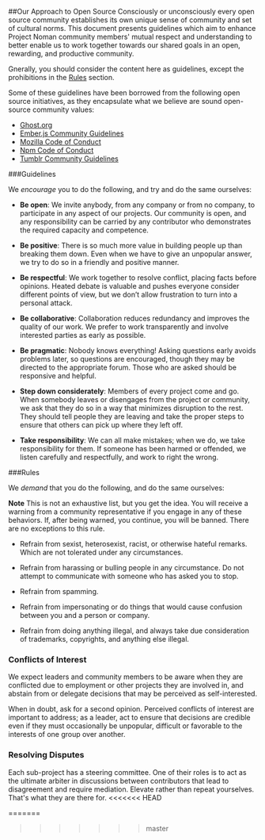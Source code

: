 ##Our Approach to Open Source
Consciously or unconsciously every open source community establishes its own unique sense of community and set of cultural norms. This document presents guidelines which aim to enhance Project Noman community members' mutual respect and understanding to better enable us to work together towards our shared goals in an open, rewarding, and productive community. 

Gnerally, you should consider the content here as guidelines, except the prohibitions in the <a href="#Rules">Rules</a> section. 

Some of these guidelines have been borrowed from the following open source initiatives, as they encapsulate what we believe are sound open-source community values:
+ [Ghost.org](https://ghost.org/about/guidelines/)
+ [Ember.js Community Guidelines](http://emberjs.com/guidelines/) 
+ [Mozilla Code of Conduct](https://wiki.mozilla.org/Code_of_Conduct/Draft) 
+ [Npm Code of Conduct](https://github.com/npm/policies/blob/master/conduct.md) 
+ [Tumblr Community Guidelines](https://www.tumblr.com/policy/en/community) 

###Guidelines

We <i>encourage</i> you to do the following, and try and do the same ourselves:

+ <b>Be open</b>: We invite anybody, from any company or from no company, to participate in any aspect of our projects. Our community is open, and any responsibility can be carried by any contributor who demonstrates the required capacity and competence.

+ <b>Be positive</b>: There is so much more value in building people up than breaking them down. Even when we have to give an unpopular answer, we try to do so in a friendly and positive manner.

+ <b>Be respectful</b>: We work together to resolve conflict, placing facts before opinions. Heated debate is valuable and pushes 
everyone consider different points of view, but we don’t allow frustration to turn into a personal attack.

+ <b>Be collaborative</b>: Collaboration reduces redundancy and improves the quality of our work. We prefer to work transparently and involve interested parties as early as possible.

+ <b>Be pragmatic</b>: Nobody knows everything! Asking questions early avoids problems later, so questions are encouraged, though they may be directed to the appropriate forum. Those who are asked should be responsive and helpful.

+ <b>Step down considerately</b>: Members of every project come and go. When somebody leaves or disengages from the project or community, we ask that they do so in a way that minimizes disruption to the rest. They should tell people they are leaving and take the proper steps to ensure that others can pick up where they left off.

+ <b>Take responsibility</b>: We can all make mistakes; when we do, we take responsibility for them. If someone has been harmed or offended, we listen carefully and respectfully, and work to right the wrong.

###<a name="Rules"></a>Rules

We <i>demand</i> that you do the following, and do the same ourselves:

<b>Note</b> This is not an exhaustive list, but you get the idea. You will receive a warning from a community representative if you engage in any of these behaviors. If, after being warned, you continue, you will be banned. There are no exceptions to this rule.

+ Refrain from sexist, heterosexist, racist, or otherwise hateful remarks. Which are not tolerated under any circumstances.

+ Refrain from harassing or bulling people in any circumstance. Do not attempt to communicate with someone who has asked you to stop.

+ Refrain from spamming. 

+ Refrain from impersonating or do things that would cause confusion between you and a person or company.

+ Refrain from doing anything illegal, and always take due consideration of  trademarks, copyrights, and anything else illegal.


### Conflicts of Interest

We expect leaders and community members to be aware when they are conflicted due to employment or other projects they are involved in, and abstain from or delegate decisions that may be perceived as self-interested.

When in doubt, ask for a second opinion. Perceived conflicts of interest are important to address; as a leader, act to ensure that decisions are credible even if they must occasionally be unpopular, difficult or favorable to the interests of one group over another.

### Resolving Disputes

Each sub-project has a steering committee. One of their roles is to act as the ultimate arbiter in discussions between contributors that lead to disagreement and require mediation. Elevate rather than repeat yourselves. That's what they are there for.
<<<<<<< HEAD

=======
>>>>>>> master
